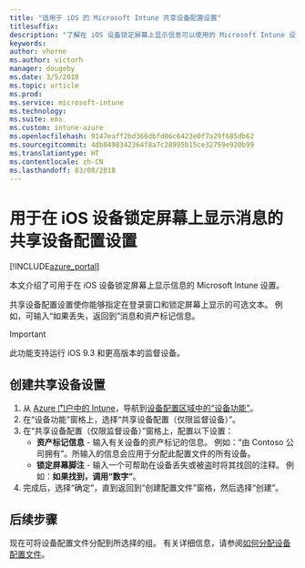 ```yaml
---
title: "适用于 iOS 的 Microsoft Intune 共享设备配置设置"
titlesuffix: 
description: "了解在 iOS 设备锁定屏幕上显示信息可以使用的 Microsoft Intune 设置。"
keywords: 
author: vhorne
ms.author: victorh
manager: dougeby
ms.date: 3/5/2018
ms.topic: article
ms.prod: 
ms.service: microsoft-intune
ms.technology: 
ms.suite: ems
ms.custom: intune-azure
ms.openlocfilehash: 9147eaff2bd366dbfd86c6422e0f7a29f685db62
ms.sourcegitcommit: 4db0498342364f8a7c28995b15ce32759e920b99
ms.translationtype: HT
ms.contentlocale: zh-CN
ms.lasthandoff: 03/08/2018
---
```

# <a name="shared-device-configuration-settings-to-display-messages-on-the-ios-device-lock-screen"></a>用于在 iOS 设备锁定屏幕上显示消息的共享设备配置设置

[!INCLUDE[azure_portal](./includes/azure_portal.md)]

本文介绍了可用于在 iOS 设备锁定屏幕上显示信息的 Microsoft Intune 设置。

共享设备配置设置使你能够指定在登录窗口和锁定屏幕上显示的可选文本。 例如，可输入“如果丢失，返回到”消息和资产标记信息。 

>[!IMPORTANT]
> 此功能支持运行 iOS 9.3 和更高版本的监督设备。

## <a name="create-shared-device-settings"></a>创建共享设备设置

1. 从 [Azure 门户中的 Intune](https://portal.azure.com)，导航到[设备配置区域中的“设备功能”](device-features-configure.md)。 
1. 在“设备功能”窗格上，选择“共享设备配置（仅限监督设备）”。
2. 在“共享设备配置（仅限监督设备）”窗格上，配置以下设置：
    - **资产标记信息** - 输入有关设备的资产标记的信息。 例如：“由 Contoso 公司拥有”。所输入的信息会应用于分配此配置文件的所有设备。
    - **锁定屏幕脚注** - 输入一个可帮助在设备丢失或被盗时将其找回的注释。 例如：**如果找到，调用“数字”**。
3. 完成后，选择“确定”，直到返回到“创建配置文件”窗格，然后选择“创建”。 


## <a name="next-steps"></a>后续步骤

现在可将设备配置文件分配到所选择的组。 有关详细信息，请参阅[如何分配设备配置文件](device-profile-assign.md)。
